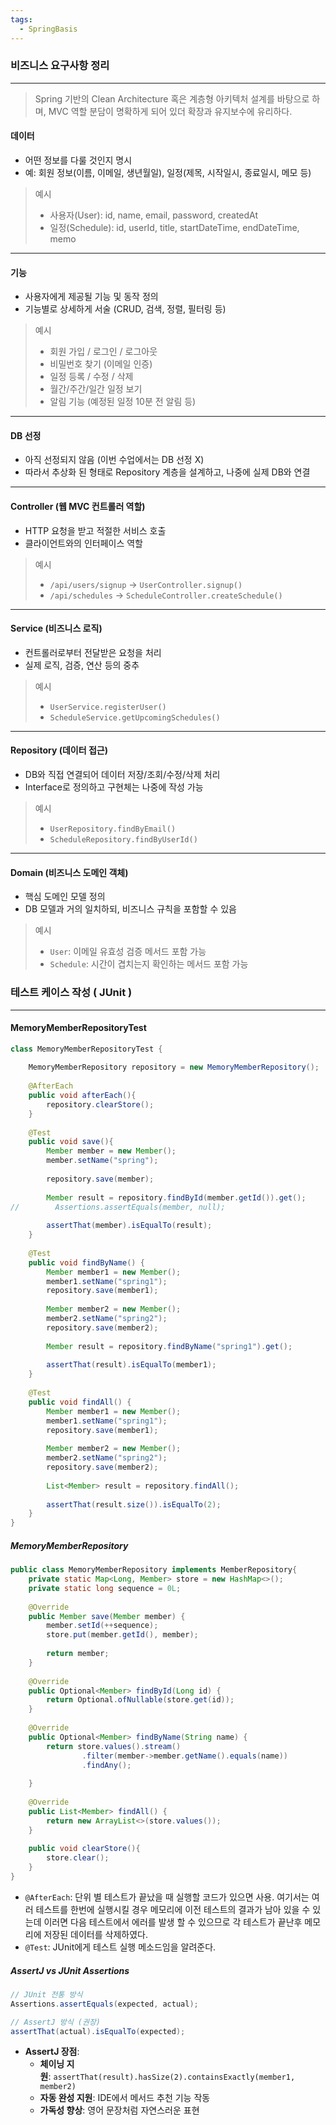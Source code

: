 ```yaml
---
tags:
  - SpringBasis
---
```


### 비즈니스 요구사항 정리

---

>Spring 기반의 Clean Architecture 혹은 계층형 아키텍처 설계를 바탕으로 하며, MVC 역할 분담이 명확하게 되어 있더 확장과 유지보수에 유리하다.

#### 데이터

- 어떤 정보를 다룰 것인지 명시
- 예: 회원 정보(이름, 이메일, 생년월일), 일정(제목, 시작일시, 종료일시, 메모 등)

> 예시
> - 사용자(User): id, name, email, password, createdAt
> - 일정(Schedule): id, userId, title, startDateTime, endDateTime, memo

---

#### 기능

- 사용자에게 제공될 기능 및 동작 정의
- 기능별로 상세하게 서술 (CRUD, 검색, 정렬, 필터링 등)

> 예시
> - 회원 가입 / 로그인 / 로그아웃
> - 비밀번호 찾기 (이메일 인증)
> - 일정 등록 / 수정 / 삭제
> - 월간/주간/일간 일정 보기
> - 알림 기능 (예정된 일정 10분 전 알림 등)

---

#### DB 선정

- 아직 선정되지 않음 (이번 수업에서는 DB 선정 X)
- 따라서 추상화 된 형태로 Repository 계층을 설계하고, 나중에 실제 DB와 연결

---

#### Controller (웹 MVC 컨트롤러 역할)

- HTTP 요청을 받고 적절한 서비스 호출
- 클라이언트와의 인터페이스 역할

> 예시
> - `/api/users/signup` → `UserController.signup()`
> - `/api/schedules` → `ScheduleController.createSchedule()`

---

#### Service (비즈니스 로직)

- 컨트롤러로부터 전달받은 요청을 처리
- 실제 로직, 검증, 연산 등의 중추

> 예시
> - `UserService.registerUser()`
> - `ScheduleService.getUpcomingSchedules()`

---

#### Repository (데이터 접근)

- DB와 직접 연결되어 데이터 저장/조회/수정/삭제 처리
- Interface로 정의하고 구현체는 나중에 작성 가능

> 예시
> - `UserRepository.findByEmail()`
> - `ScheduleRepository.findByUserId()`

---

#### Domain (비즈니스 도메인 객체)

- 핵심 도메인 모델 정의
- DB 모델과 거의 일치하되, 비즈니스 규칙을 포함할 수 있음

> 예시
> - `User`: 이메일 유효성 검증 메서드 포함 가능
> - `Schedule`: 시간이 겹치는지 확인하는 메서드 포함 가능


### 테스트 케이스 작성 ( JUnit )

---

#### MemoryMemberRepositoryTest

```java
class MemoryMemberRepositoryTest {  
  
    MemoryMemberRepository repository = new MemoryMemberRepository();  
  
    @AfterEach  
    public void afterEach(){  
        repository.clearStore();  
    }  
  
    @Test  
    public void save(){  
        Member member = new Member();  
        member.setName("spring");  
  
        repository.save(member);  
  
        Member result = repository.findById(member.getId()).get();  
//        Assertions.assertEquals(member, null);  
  
        assertThat(member).isEqualTo(result);  
    }  
  
    @Test  
    public void findByName() {  
        Member member1 = new Member();  
        member1.setName("spring1");  
        repository.save(member1);  
  
        Member member2 = new Member();  
        member2.setName("spring2");  
        repository.save(member2);  
  
        Member result = repository.findByName("spring1").get();  
  
        assertThat(result).isEqualTo(member1);  
    }  
  
    @Test  
    public void findAll() {  
        Member member1 = new Member();  
        member1.setName("spring1");  
        repository.save(member1);  
  
        Member member2 = new Member();  
        member2.setName("spring2");  
        repository.save(member2);  
  
        List<Member> result = repository.findAll();  
  
        assertThat(result.size()).isEqualTo(2);  
    }  
}
```

##### MemoryMemberRepository

```java
public class MemoryMemberRepository implements MemberRepository{  
    private static Map<Long, Member> store = new HashMap<>();  
    private static long sequence = 0L;  
  
    @Override  
    public Member save(Member member) {  
        member.setId(++sequence);  
        store.put(member.getId(), member);  
  
        return member;  
    }  
  
    @Override  
    public Optional<Member> findById(Long id) {  
        return Optional.ofNullable(store.get(id));  
    }  
  
    @Override  
    public Optional<Member> findByName(String name) {  
        return store.values().stream()  
                .filter(member->member.getName().equals(name))  
                .findAny();  
  
    }  
  
    @Override  
    public List<Member> findAll() {  
        return new ArrayList<>(store.values());  
    }  
  
    public void clearStore(){  
        store.clear();  
    }  
}
```

- `@AfterEach`: 단위 별 테스트가 끝났을 때 실행할 코드가 있으면 사용. 여기서는 여러 테스트를 한번에 실행시킬 경우 메모리에 이전 테스트의 결과가 남아 있을 수 있는데 이러면 다음 테스트에서 에러를 발생 할 수 있으므로 각 테스트가 끝난후 메모리에 저장된 데이터를 삭제하였다.
-  `@Test`: JUnit에게 테스트 실행 메소드임을 알려준다.

#####  AssertJ vs JUnit Assertions
```java
// JUnit 전통 방식
Assertions.assertEquals(expected, actual);

// AssertJ 방식 (권장)
assertThat(actual).isEqualTo(expected);
```

- **AssertJ 장점**:
    - **체이닝 지원**: `assertThat(result).hasSize(2).containsExactly(member1, member2)`
    - **자동 완성 지원**: IDE에서 메서드 추천 기능 작동
    - **가독성 향상**: 영어 문장처럼 자연스러운 표현